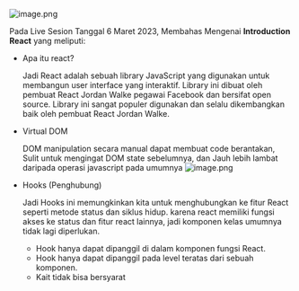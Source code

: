 ![image.png](https://glints.com/id/lowongan/wp-content/uploads/2020/10/logo-reactjs.jpg)


Pada Live Sesion Tanggal 6 Maret 2023, Membahas Mengenai **Introduction React** yang meliputi:

* Apa itu react?

    Jadi React adalah sebuah library JavaScript yang digunakan untuk membangun user interface yang interaktif. Library ini dibuat oleh pembuat React Jordan Walke pegawai Facebook dan bersifat open source. Library ini sangat populer digunakan dan  selalu dikembangkan baik oleh pembuat React Jordan Walke.

* Virtual DOM
    
    DOM manipulation secara manual dapat membuat code berantakan, Sulit untuk mengingat DOM state sebelumnya, dan Jauh lebih lambat daripada operasi javascript pada umumnya
    ![image.png](https://www.upload-4ever.com/ygupm4p6y6sj)

* Hooks (Penghubung)

    Jadi Hooks ini memungkinkan kita untuk menghubungkan ke fitur React seperti metode status dan siklus hidup. karena react memiliki fungsi akses ke status dan fitur react lainnya, jadi komponen kelas umumnya tidak lagi diperlukan.
    * Hook hanya dapat dipanggil di dalam komponen fungsi React.
    * Hook hanya dapat dipanggil pada level teratas dari sebuah komponen.
    * Kait tidak bisa bersyarat



